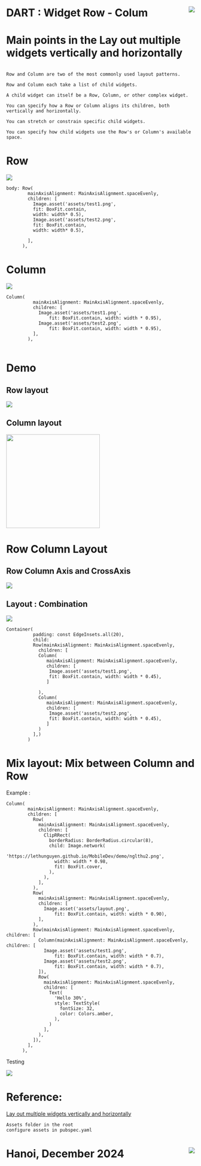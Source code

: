 # DART : Widget Row - Colum <img src='https://nglthu.github.io/flutter_docs/demo/nglthu.png' align='right'> 

# Main points in the Lay out multiple widgets vertically and horizontally

```

Row and Column are two of the most commonly used layout patterns.

Row and Column each take a list of child widgets.

A child widget can itself be a Row, Column, or other complex widget.

You can specify how a Row or Column aligns its children, both vertically and horizontally.

You can stretch or constrain specific child widgets.

You can specify how child widgets use the Row's or Column's available space.

```

# Row
<img src="https://nglthu.github.io/flutter_docs/demo/test1.png">

```
body: Row(
        mainAxisAlignment: MainAxisAlignment.spaceEvenly,
        children: [
          Image.asset('assets/test1.png',
          fit: BoxFit.contain,
          width: width* 0.5),
          Image.asset('assets/test2.png',
          fit: BoxFit.contain,
          width: width* 0.5),
          
        ],
      ),
```

# Column

<img src="https://nglthu.github.io/flutter_docs/demo/test2.png">

```
Column(
          mainAxisAlignment: MainAxisAlignment.spaceEvenly,
          children: [
            Image.asset('assets/test1.png',
                fit: BoxFit.contain, width: width * 0.95),
            Image.asset('assets/test2.png',
                fit: BoxFit.contain, width: width * 0.95),
          ],
        ),


```

# Demo
## Row layout

<img src="https://nglthu.github.io/flutter_docs/demo/row_columndemo.png">

## Column layout

<img src="https://nglthu.github.io/flutter_docs/demo/android_demo.png" width =250>

# Row Column Layout

## Row Column Axis and CrossAxis

<img src="https://nglthu.github.io/flutter_docs/demo/row_colum_axis.png">

## Layout : Combination

<img src="https://nglthu.github.io/flutter_docs/demo/layout_row_column.png">



```
Container(
          padding: const EdgeInsets.all(20),
          child:
          Row(mainAxisAlignment: MainAxisAlignment.spaceEvenly,
            children: [
            Column(
               mainAxisAlignment: MainAxisAlignment.spaceEvenly,
               children: [
                Image.asset('assets/test1.png',
                fit: BoxFit.contain, width: width * 0.45),
               ]
              
            ),
            Column(
               mainAxisAlignment: MainAxisAlignment.spaceEvenly,
               children: [
                Image.asset('assets/test2.png',
                fit: BoxFit.contain, width: width * 0.45),
               ]
            )
          ],)
        )

```
# Mix layout: Mix between Column and Row

Example :

```
Column(
        mainAxisAlignment: MainAxisAlignment.spaceEvenly,
        children: [
          Row(
            mainAxisAlignment: MainAxisAlignment.spaceEvenly,
            children: [
              ClipRRect(
                borderRadius: BorderRadius.circular(8),
                child: Image.network(
                  'https://lethunguyen.github.io/MobileDev/demo/nglthu2.png',
                  width: width * 0.98,
                  fit: BoxFit.cover,
                ),
              ),
            ],
          ),
          Row(
            mainAxisAlignment: MainAxisAlignment.spaceEvenly,
            children: [
              Image.asset('assets/layout.png',
                  fit: BoxFit.contain, width: width * 0.90),
            ],
          ),
          Row(mainAxisAlignment: MainAxisAlignment.spaceEvenly, children: [
            Column(mainAxisAlignment: MainAxisAlignment.spaceEvenly, children: [
              Image.asset('assets/test1.png',
                  fit: BoxFit.contain, width: width * 0.7),
              Image.asset('assets/test2.png',
                  fit: BoxFit.contain, width: width * 0.7),
            ]),
            Row(
              mainAxisAlignment: MainAxisAlignment.spaceEvenly,
              children: [
                Text(
                  'Hello 30%',
                  style: TextStyle(
                    fontSize: 32,
                    color: Colors.amber,
                  ),
                )
              ],
            ),
          ]),
        ],
      ),

```
Testing

<img src="https://nglthu.github.io/flutter_docs/demo/mixLayout.png">

# Reference:

[Lay out multiple widgets vertically and horizontally](https://docs.flutter.dev/ui/layout#)

```
Assets folder in the root
configure assets in pubspec.yaml
```




# Hanoi, December 2024 <img src='https://nglthu.github.io/flutter_docs/demo/logo.png' align='right'> 


